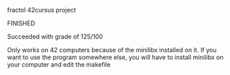 fractol 42cursus project

FINISHED

Succeeded with grade of 125/100

Only works on 42 computers because of the minilibx installed on it.
If you want to use the program somewhere else, you will have to install minilibx on your computer and edit the makefile
